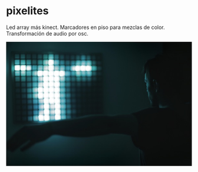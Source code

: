 # pixelites
Led array más kinect.
Marcadores en piso para mezclas de color.
Transformación de audio por osc.

![Alt pixelites](6783.jpg?raw=true "Title")
